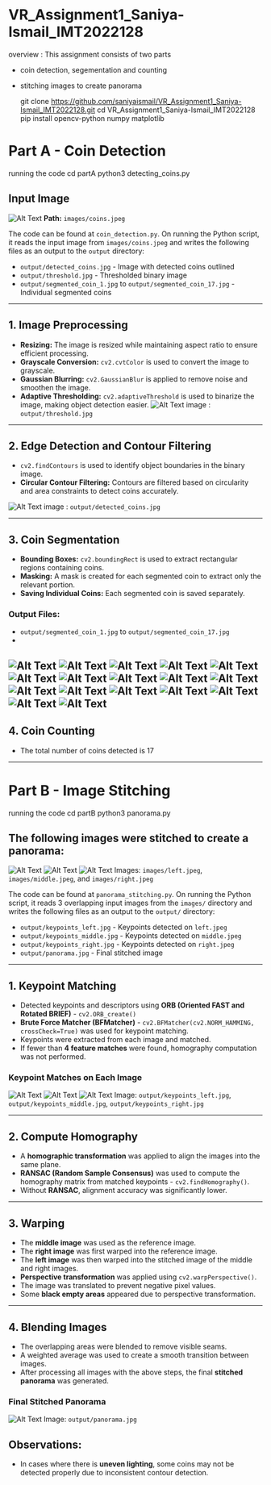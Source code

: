 # VR_Assignment1_Saniya-Ismail_IMT2022128

overview :
This assignment consists of two parts 
- coin detection, segementation and counting
- stitching images to create panorama

  git clone https://github.com/saniyaismail/VR_Assignment1_Saniya-Ismail_IMT2022128.git
  cd VR_Assignment1_Saniya-Ismail_IMT2022128
  pip install opencv-python numpy matplotlib

# Part A - Coin Detection

running the code
cd partA
python3 detecting_coins.py

## Input Image
![Alt Text](partA/images/coins.jpeg)
**Path:** `images/coins.jpeg`

The code can be found at `coin_detection.py`. On running the Python script, it reads the input image from `images/coins.jpeg` and writes the following files as an output to the `output` directory:

- `output/detected_coins.jpg` - Image with detected coins outlined
- `output/threshold.jpg` - Thresholded binary image
- `output/segmented_coin_1.jpg` to `output/segmented_coin_17.jpg` - Individual segmented coins

---

## 1. Image Preprocessing

- **Resizing:** The image is resized while maintaining aspect ratio to ensure efficient processing.
- **Grayscale Conversion:** `cv2.cvtColor` is used to convert the image to grayscale.
- **Gaussian Blurring:** `cv2.GaussianBlur` is applied to remove noise and smoothen the image.
- **Adaptive Thresholding:** `cv2.adaptiveThreshold` is used to binarize the image, making object detection easier.
![Alt Text](partA/output/threshold.jpg)
image : `output/threshold.jpg`
---

## 2. Edge Detection and Contour Filtering

- `cv2.findContours` is used to identify object boundaries in the binary image.
- **Circular Contour Filtering:** Contours are filtered based on circularity and area constraints to detect coins accurately.
  
![Alt Text](partA/output/detected_coins.jpg)
image : `output/detected_coins.jpg`

---

## 3. Coin Segmentation

- **Bounding Boxes:** `cv2.boundingRect` is used to extract rectangular regions containing coins.
- **Masking:** A mask is created for each segmented coin to extract only the relevant portion.
- **Saving Individual Coins:** Each segmented coin is saved separately.

### Output Files:
- `output/segmented_coin_1.jpg` to `output/segmented_coin_17.jpg`
-
![Alt Text](partA/output/segmented_coin_1.jpg)
![Alt Text](partA/output/segmented_coin_2.jpg)
![Alt Text](partA/output/segmented_coin_3.jpg)
![Alt Text](partA/output/segmented_coin_4.jpg)
![Alt Text](partA/output/segmented_coin_5.jpg)
![Alt Text](partA/output/segmented_coin_6.jpg)
![Alt Text](partA/output/segmented_coin_7.jpg)
![Alt Text](partA/output/segmented_coin_8.jpg)
![Alt Text](partA/output/segmented_coin_9.jpg)
![Alt Text](partA/output/segmented_coin_10.jpg)
![Alt Text](partA/output/segmented_coin_11.jpg)
![Alt Text](partA/output/segmented_coin_12.jpg)
![Alt Text](partA/output/segmented_coin_13.jpg)
![Alt Text](partA/output/segmented_coin_14.jpg)
![Alt Text](partA/output/segmented_coin_15.jpg)
![Alt Text](partA/output/segmented_coin_16.jpg)
![Alt Text](partA/output/segmented_coin_17.jpg)
---

## 4. Coin Counting

- The total number of coins detected is 17

---
# Part B - Image Stitching

running the code 
cd partB
python3 panorama.py

## **The following images were stitched to create a panorama:**

![Alt Text](partB/images/left.jpeg)
![Alt Text](partB/images/middle.jpeg)
![Alt Text](partB/images/right.jpeg)
Images: `images/left.jpeg`, `images/middle.jpeg`, and `images/right.jpeg`

The code can be found at `panorama_stitching.py`. On running the Python script, it reads 3 overlapping input images from the `images/` directory and writes the following files as an output to the `output/` directory:

- `output/keypoints_left.jpg` - Keypoints detected on `left.jpeg`
- `output/keypoints_middle.jpg` - Keypoints detected on `middle.jpeg`
- `output/keypoints_right.jpg` - Keypoints detected on `right.jpeg`
- `output/panorama.jpg` - Final stitched image

---

## **1. Keypoint Matching**
- Detected keypoints and descriptors using **ORB (Oriented FAST and Rotated BRIEF)** - `cv2.ORB_create()`
- **Brute Force Matcher (BFMatcher)** - `cv2.BFMatcher(cv2.NORM_HAMMING, crossCheck=True)` was used for keypoint matching.
- Keypoints were extracted from each image and matched.
- If fewer than **4 feature matches** were found, homography computation was not performed.

### **Keypoint Matches on Each Image**
![Alt Text](partB/output/keypoints_left.jpg)
![Alt Text](partB/output/keypoints_middle.jpg)
![Alt Text](partB/output/keypoints_right.jpg)
Image: `output/keypoints_left.jpg`, `output/keypoints_middle.jpg`, `output/keypoints_right.jpg`

---

## **2. Compute Homography**
- A **homographic transformation** was applied to align the images into the same plane.
- **RANSAC (Random Sample Consensus)** was used to compute the homography matrix from matched keypoints - `cv2.findHomography()`.
- Without **RANSAC**, alignment accuracy was significantly lower.

---

## **3. Warping**
- The **middle image** was used as the reference image.
- The **right image** was first warped into the reference image.
- The **left image** was then warped into the stitched image of the middle and right images.
- **Perspective transformation** was applied using `cv2.warpPerspective()`.
- The image was translated to prevent negative pixel values.
- Some **black empty areas** appeared due to perspective transformation.

---

## **4. Blending Images**
- The overlapping areas were blended to remove visible seams.
- A weighted average was used to create a smooth transition between images.
- After processing all images with the above steps, the final **stitched panorama** was generated.

### **Final Stitched Panorama**
![Alt Text](partB/output/output/panorama.jpg)
Image: `output/panorama.jpg`


## Observations:

- In cases where there is **uneven lighting**, some coins may not be detected properly due to inconsistent contour detection.
